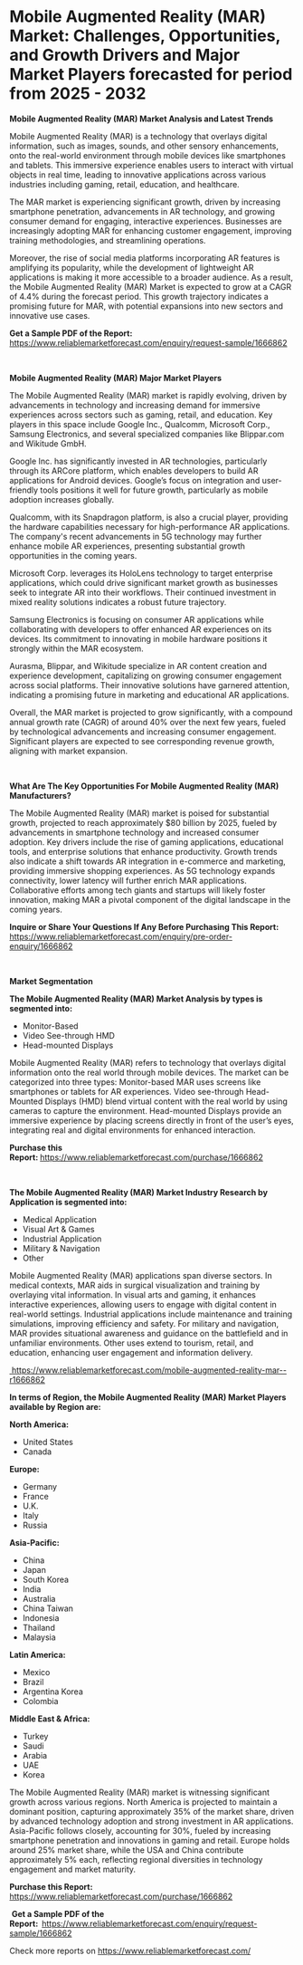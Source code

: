 <p><h1>Mobile Augmented Reality (MAR) Market: Challenges, Opportunities, and Growth Drivers and Major Market Players forecasted for period from 2025 - 2032</h1></p><p><strong>Mobile Augmented Reality (MAR) Market Analysis and Latest Trends</strong></p>
<p><p>Mobile Augmented Reality (MAR) is a technology that overlays digital information, such as images, sounds, and other sensory enhancements, onto the real-world environment through mobile devices like smartphones and tablets. This immersive experience enables users to interact with virtual objects in real time, leading to innovative applications across various industries including gaming, retail, education, and healthcare. </p><p>The MAR market is experiencing significant growth, driven by increasing smartphone penetration, advancements in AR technology, and growing consumer demand for engaging, interactive experiences. Businesses are increasingly adopting MAR for enhancing customer engagement, improving training methodologies, and streamlining operations. </p><p>Moreover, the rise of social media platforms incorporating AR features is amplifying its popularity, while the development of lightweight AR applications is making it more accessible to a broader audience. As a result, the Mobile Augmented Reality (MAR) Market is expected to grow at a CAGR of 4.4% during the forecast period. This growth trajectory indicates a promising future for MAR, with potential expansions into new sectors and innovative use cases.</p></p>
<p><strong>Get a Sample PDF of the Report:&nbsp;</strong> <a href="https://www.reliablemarketforecast.com/enquiry/request-sample/1666862?utm_campaign=3108&utm_medium=2&utm_source=Github&utm_content=ia&utm_term=11032025&utm_id=mobile-augmented-reality-mar">https://www.reliablemarketforecast.com/enquiry/request-sample/1666862</a></p>
<p>&nbsp;</p>
<p><strong>Mobile Augmented Reality (MAR) Major Market Players</strong></p>
<p><p>The Mobile Augmented Reality (MAR) market is rapidly evolving, driven by advancements in technology and increasing demand for immersive experiences across sectors such as gaming, retail, and education. Key players in this space include Google Inc., Qualcomm, Microsoft Corp., Samsung Electronics, and several specialized companies like Blippar.com and Wikitude GmbH.</p><p>Google Inc. has significantly invested in AR technologies, particularly through its ARCore platform, which enables developers to build AR applications for Android devices. Google’s focus on integration and user-friendly tools positions it well for future growth, particularly as mobile adoption increases globally. </p><p>Qualcomm, with its Snapdragon platform, is also a crucial player, providing the hardware capabilities necessary for high-performance AR applications. The company's recent advancements in 5G technology may further enhance mobile AR experiences, presenting substantial growth opportunities in the coming years.</p><p>Microsoft Corp. leverages its HoloLens technology to target enterprise applications, which could drive significant market growth as businesses seek to integrate AR into their workflows. Their continued investment in mixed reality solutions indicates a robust future trajectory.</p><p>Samsung Electronics is focusing on consumer AR applications while collaborating with developers to offer enhanced AR experiences on its devices. Its commitment to innovating in mobile hardware positions it strongly within the MAR ecosystem.</p><p>Aurasma, Blippar, and Wikitude specialize in AR content creation and experience development, capitalizing on growing consumer engagement across social platforms. Their innovative solutions have garnered attention, indicating a promising future in marketing and educational AR applications.</p><p>Overall, the MAR market is projected to grow significantly, with a compound annual growth rate (CAGR) of around 40% over the next few years, fueled by technological advancements and increasing consumer engagement. Significant players are expected to see corresponding revenue growth, aligning with market expansion.</p></p>
<p>&nbsp;</p>
<p><strong>What Are The Key Opportunities For Mobile Augmented Reality (MAR) Manufacturers?</strong></p>
<p><p>The Mobile Augmented Reality (MAR) market is poised for substantial growth, projected to reach approximately $80 billion by 2025, fueled by advancements in smartphone technology and increased consumer adoption. Key drivers include the rise of gaming applications, educational tools, and enterprise solutions that enhance productivity. Growth trends also indicate a shift towards AR integration in e-commerce and marketing, providing immersive shopping experiences. As 5G technology expands connectivity, lower latency will further enrich MAR applications. Collaborative efforts among tech giants and startups will likely foster innovation, making MAR a pivotal component of the digital landscape in the coming years.</p></p>
<p><strong>Inquire or Share Your Questions If Any Before Purchasing This Report:</strong> <a href="https://www.reliablemarketforecast.com/enquiry/pre-order-enquiry/1666862?utm_campaign=3108&utm_medium=2&utm_source=Github&utm_content=ia&utm_term=11032025&utm_id=mobile-augmented-reality-mar">https://www.reliablemarketforecast.com/enquiry/pre-order-enquiry/1666862</a></p>
<p>&nbsp;</p>
<p><strong>Market Segmentation</strong></p>
<p><strong>The Mobile Augmented Reality (MAR) Market Analysis by types is segmented into:</strong></p>
<p><ul><li>Monitor-Based</li><li>Video See-through HMD</li><li>Head-mounted Displays</li></ul></p>
<p><p>Mobile Augmented Reality (MAR) refers to technology that overlays digital information onto the real world through mobile devices. The market can be categorized into three types: Monitor-based MAR uses screens like smartphones or tablets for AR experiences. Video see-through Head-Mounted Displays (HMD) blend virtual content with the real world by using cameras to capture the environment. Head-mounted Displays provide an immersive experience by placing screens directly in front of the user’s eyes, integrating real and digital environments for enhanced interaction.</p></p>
<p><strong>Purchase this Report:&nbsp;</strong><a href="https://www.reliablemarketforecast.com/purchase/1666862?utm_campaign=3108&utm_medium=2&utm_source=Github&utm_content=ia&utm_term=11032025&utm_id=mobile-augmented-reality-mar">https://www.reliablemarketforecast.com/purchase/1666862</a></p>
<p>&nbsp;</p>
<p><strong>The Mobile Augmented Reality (MAR) Market Industry Research by Application is segmented into:</strong></p>
<p><ul><li>Medical Application</li><li>Visual Art & Games</li><li>Industrial Application</li><li>Military & Navigation</li><li>Other</li></ul></p>
<p><p>Mobile Augmented Reality (MAR) applications span diverse sectors. In medical contexts, MAR aids in surgical visualization and training by overlaying vital information. In visual arts and gaming, it enhances interactive experiences, allowing users to engage with digital content in real-world settings. Industrial applications include maintenance and training simulations, improving efficiency and safety. For military and navigation, MAR provides situational awareness and guidance on the battlefield and in unfamiliar environments. Other uses extend to tourism, retail, and education, enhancing user engagement and information delivery.</p></p>
<p><a href="https://www.reliablemarketforecast.com/mobile-augmented-reality-mar--r1666862?utm_campaign=3108&utm_medium=2&utm_source=Github&utm_content=ia&utm_term=11032025&utm_id=mobile-augmented-reality-mar">&nbsp;https://www.reliablemarketforecast.com/mobile-augmented-reality-mar--r1666862</a></p>
<p><strong>In terms of Region, the Mobile Augmented Reality (MAR) Market Players available by Region are:</strong></p>
<p>
    <p> <strong> North America: </strong>
        <ul>
            <li>United States</li>
            <li>Canada</li>
        </ul>
        </p> 
    <p> <strong> Europe: </strong>
        <ul>
            <li>Germany</li>
            <li>France</li>
            <li>U.K.</li>
            <li>Italy</li>
            <li>Russia</li>
        </ul>
        </p> 
    <p> <strong> Asia-Pacific: </strong>
        <ul>
            <li>China</li>
            <li>Japan</li>
            <li>South Korea</li>
            <li>India</li>
            <li>Australia</li>
            <li>China Taiwan</li>
            <li>Indonesia</li>
            <li>Thailand</li>
            <li>Malaysia</li>
        </ul>
        </p> 
    <p> <strong> Latin America: </strong>
        <ul>
            <li>Mexico</li>
            <li>Brazil</li>
            <li>Argentina Korea</li>
            <li>Colombia</li>
        </ul>
        </p> 
    <p> <strong> Middle East & Africa: </strong>
        <ul>
            <li>Turkey</li>
            <li>Saudi</li>
            <li>Arabia</li>
            <li>UAE</li>
            <li>Korea</li>
        </ul>
    </p>
    </p>
<p><p>The Mobile Augmented Reality (MAR) market is witnessing significant growth across various regions. North America is projected to maintain a dominant position, capturing approximately 35% of the market share, driven by advanced technology adoption and strong investment in AR applications. Asia-Pacific follows closely, accounting for 30%, fueled by increasing smartphone penetration and innovations in gaming and retail. Europe holds around 25% market share, while the USA and China contribute approximately 5% each, reflecting regional diversities in technology engagement and market maturity.</p></p>
<p><strong>Purchase this Report: </strong><a href="https://www.reliablemarketforecast.com/purchase/1666862?utm_campaign=3108&utm_medium=2&utm_source=Github&utm_content=ia&utm_term=11032025&utm_id=mobile-augmented-reality-mar">https://www.reliablemarketforecast.com/purchase/1666862</a></p>
<p>&nbsp;<strong>Get a Sample PDF of the Report:&nbsp;&nbsp;</strong><a href="https://www.reliablemarketforecast.com/enquiry/request-sample/1666862?utm_campaign=3108&utm_medium=2&utm_source=Github&utm_content=ia&utm_term=11032025&utm_id=mobile-augmented-reality-mar">https://www.reliablemarketforecast.com/enquiry/request-sample/1666862</a></p>
<p><strong></strong></p>
<p>Check more reports on <a href="https://www.reliablemarketforecast.com/?utm_campaign=3108&utm_medium=2&utm_source=Github&utm_content=ia&utm_term=11032025&utm_id=mobile-augmented-reality-mar">https://www.reliablemarketforecast.com/</a></p>